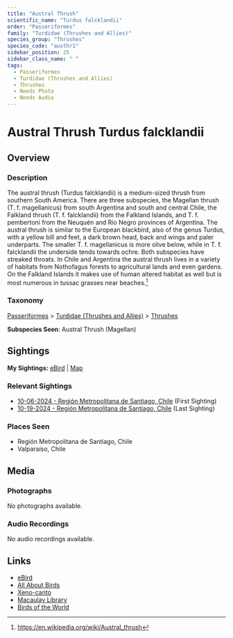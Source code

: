 ```yaml
---
title: "Austral Thrush"
scientific_name: "Turdus falcklandii"
order: "Passeriformes"
family: "Turdidae (Thrushes and Allies)"
species_group: "Thrushes"
species_code: "austhr1"
sidebar_position: 25
sidebar_class_name: " "
tags: 
  - Passeriformes
  - Turdidae (Thrushes and Allies)
  - Thrushes
  - Needs Photo
  - Needs Audio
---
```


# Austral Thrush <span className='sci_name'>Turdus falcklandii</span>

## Overview

### Description
The austral thrush (Turdus falcklandii) is a medium-sized thrush from southern South America. There are three subspecies, the Magellan thrush (T. f. magellanicus) from south Argentina and south and central Chile, the Falkland thrush (T. f. falcklandii) from the Falkland Islands, and T. f. pembertoni from the Neuquén and Río Negro provinces of Argentina.
The austral thrush is similar to the European blackbird, also of the genus Turdus, with a yellow bill and feet, a dark brown head, back and wings and paler underparts. The smaller T. f. magellanicus is more olive below, while in  T. f. falcklandii the underside tends towards ochre. Both subspecies have streaked throats.
In Chile and Argentina the austral thrush lives in a variety of habitats from Nothofagus forests to agricultural lands and even gardens. On the Falkland Islands it makes use of human altered habitat as well but is most numerous in tussac grasses near beaches.[^1]

[^1]: https://en.wikipedia.org/wiki/Austral_thrush

### Taxonomy
[Passeriformes](/tags/passeriformes) > [Turdidae (Thrushes and Allies)](/tags/turdidae-thrushes-and-allies) > [Thrushes](/tags/thrushes)

**Subspecies Seen**: Austral Thrush (Magellan)


## Sightings

**My Sightings:** [eBird](https://ebird.org/lifelist?r=world&time=life&spp=austhr1) | [Map](/map?species_code=austhr1)

### Relevant Sightings

* [10-06-2024 - Región Metropolitana de Santiago, Chile](https://ebird.org/checklist/S198993901) (First Sighting)
* [10-19-2024 - Región Metropolitana de Santiago, Chile](https://ebird.org/checklist/S199524285) (Last Sighting)

### Places Seen

* Región Metropolitana de Santiago, Chile
* Valparaíso, Chile



## Media
### Photographs
No photographs available.

### Audio Recordings
No audio recordings available.

## Links
* [eBird](https://ebird.org/species/austhr1) 
* [All About Birds](https://www.allaboutbirds.org/guide/austhr1) 
* [Xeno-canto](https://www.xeno-canto.org/species/turdus-falcklandii) 
* [Macaulay Library](https://search.macaulaylibrary.org/catalog?taxonCode=austhr1&sort=rating_rank_desc)
* [Birds of the World](https://birdsoftheworld.org/bow/species/austhr1)
